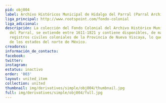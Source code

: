 ```yaml
---
pid: obj004
label: Archivo Históricos Municipal de Hidalgo del Parral (Parral Archive)
liga_principal: http://www.rootspoint.com/fondo-colonial
liga_adicional: 
descripción: La colección del Fondo Colonial del Archivo Histórico Municipal de Hidalgo
  del Parral, se extiende entre 1611-1821 y contiene disponibles, de manera digital,
  registros civiles coloniales de la Provincia de Nueva Viscaya, lo que hoy se compone
  de los estados del norte de México.
creadorxs: 
información_de_contacto: 
facebook: 
twitter: 
instagram: 
estatus: inactivo
order: '003'
layout: united_item
collection: united
thumbnail: img/derivatives/simple/obj004/thumbnail.jpg
full: img/derivatives/simple/obj004/full.jpg
---
```

